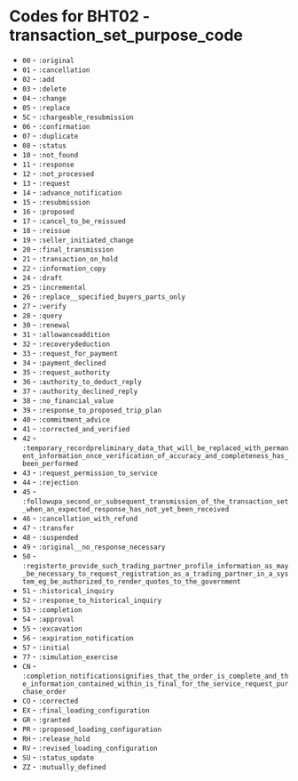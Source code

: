 # Codes for BHT02 - transaction_set_purpose_code
* `00` - `:original`
* `01` - `:cancellation`
* `02` - `:add`
* `03` - `:delete`
* `04` - `:change`
* `05` - `:replace`
* `5C` - `:chargeable_resubmission`
* `06` - `:confirmation`
* `07` - `:duplicate`
* `08` - `:status`
* `10` - `:not_found`
* `11` - `:response`
* `12` - `:not_processed`
* `13` - `:request`
* `14` - `:advance_notification`
* `15` - `:resubmission`
* `16` - `:proposed`
* `17` - `:cancel_to_be_reissued`
* `18` - `:reissue`
* `19` - `:seller_initiated_change`
* `20` - `:final_transmission`
* `21` - `:transaction_on_hold`
* `22` - `:information_copy`
* `24` - `:draft`
* `25` - `:incremental`
* `26` - `:replace__specified_buyers_parts_only`
* `27` - `:verify`
* `28` - `:query`
* `30` - `:renewal`
* `31` - `:allowanceaddition`
* `32` - `:recoverydeduction`
* `33` - `:request_for_payment`
* `34` - `:payment_declined`
* `35` - `:request_authority`
* `36` - `:authority_to_deduct_reply`
* `37` - `:authority_declined_reply`
* `38` - `:no_financial_value`
* `39` - `:response_to_proposed_trip_plan`
* `40` - `:commitment_advice`
* `41` - `:corrected_and_verified`
* `42` - `:temporary_recordpreliminary_data_that_will_be_replaced_with_permanent_information_once_verification_of_accuracy_and_completeness_has_been_performed`
* `43` - `:request_permission_to_service`
* `44` - `:rejection`
* `45` - `:followupa_second_or_subsequent_transmission_of_the_transaction_set_when_an_expected_response_has_not_yet_been_received`
* `46` - `:cancellation_with_refund`
* `47` - `:transfer`
* `48` - `:suspended`
* `49` - `:original__no_response_necessary`
* `50` - `:registerto_provide_such_trading_partner_profile_information_as_may_be_necessary_to_request_registration_as_a_trading_partner_in_a_system_eg_be_authorized_to_render_quotes_to_the_government`
* `51` - `:historical_inquiry`
* `52` - `:response_to_historical_inquiry`
* `53` - `:completion`
* `54` - `:approval`
* `55` - `:excavation`
* `56` - `:expiration_notification`
* `57` - `:initial`
* `77` - `:simulation_exercise`
* `CN` - `:completion_notificationsignifies_that_the_order_is_complete_and_the_information_contained_within_is_final_for_the_service_request_purchase_order`
* `CO` - `:corrected`
* `EX` - `:final_loading_configuration`
* `GR` - `:granted`
* `PR` - `:proposed_loading_configuration`
* `RH` - `:release_hold`
* `RV` - `:revised_loading_configuration`
* `SU` - `:status_update`
* `ZZ` - `:mutually_defined`
